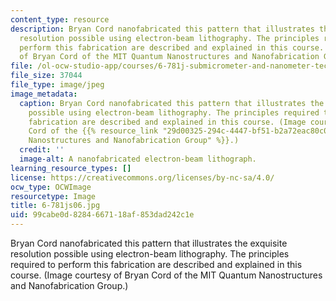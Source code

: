 ```yaml
---
content_type: resource
description: Bryan Cord nanofabricated this pattern that illustrates the exquisite
  resolution possible using electron-beam lithography. The principles required to
  perform this fabrication are described and explained in this course. (Image courtesy
  of Bryan Cord of the MIT Quantum Nanostructures and Nanofabrication Group.)
file: /ol-ocw-studio-app/courses/6-781j-submicrometer-and-nanometer-technology-spring-2006/99cabe0d8284667118af853dad242c1e_6-781js06.jpg
file_size: 37044
file_type: image/jpeg
image_metadata:
  caption: Bryan Cord nanofabricated this pattern that illustrates the exquisite resolution
    possible using electron-beam lithography. The principles required to perform this
    fabrication are described and explained in this course. (Image courtesy of Bryan
    Cord of the {{% resource_link "29d00325-294c-4447-bf51-b2a72eac80c0" "MIT Quantum
    Nanostructures and Nanofabrication Group" %}}.)
  credit: ''
  image-alt: A nanofabricated electron-beam lithograph.
learning_resource_types: []
license: https://creativecommons.org/licenses/by-nc-sa/4.0/
ocw_type: OCWImage
resourcetype: Image
title: 6-781js06.jpg
uid: 99cabe0d-8284-6671-18af-853dad242c1e
---
```

Bryan Cord nanofabricated this pattern that illustrates the exquisite resolution possible using electron-beam lithography. The principles required to perform this fabrication are described and explained in this course. (Image courtesy of Bryan Cord of the MIT Quantum Nanostructures and Nanofabrication Group.)